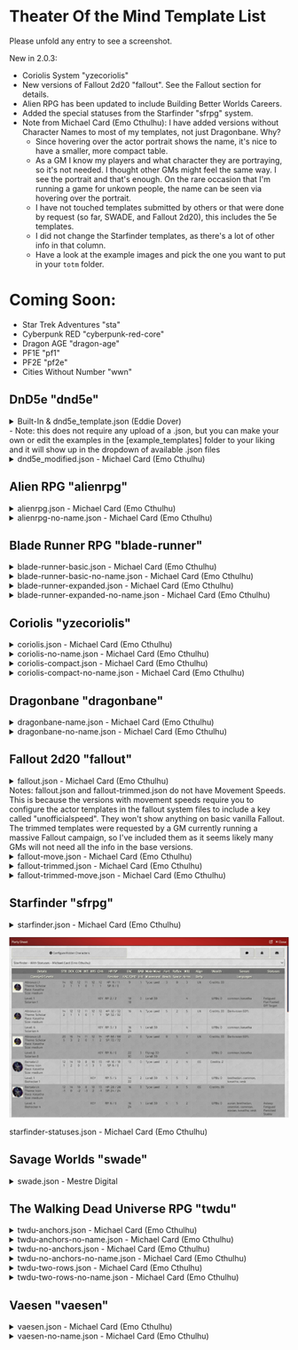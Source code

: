# Theater Of the Mind Template List

Please unfold any entry to see a screenshot.

New in 2.0.3:
  * Coriolis System "yzecoriolis"
  * New versions of Fallout 2d20 "fallout". See the Fallout section for details.
  * Alien RPG has been updated to include Building Better Worlds Careers.
  * Added the special statuses from the Starfinder "sfrpg" system.
  * Note from Michael Card (Emo Cthulhu): I have added versions without Character Names to most of my templates, not just Dragonbane. Why?
    - Since hovering over the actor portrait shows the name, it's nice to have a smaller, more compact table.
    -  As a GM I know my players and what character they are portraying, so it's not needed. I thought other GMs might feel the same way. I see the portrait and that's enough. On the rare occasion that I'm running a game for unkown people, the name can be seen via hovering over the portrait.
    -  I have not touched templates submitted by others or that were done by request (so far, SWADE, and Fallout 2d20), this includes the 5e templates.
    -  I did not change the Starfinder templates, as there's a lot of other info in that column.
    -  Have a look at the example images and pick the one you want to put in your `totm` folder.

# Coming Soon:
  - Star Trek Adventures "sta"
  - Cyberpunk RED "cyberpunk-red-core"
  - Dragon AGE "dragon-age"
  - PF1E "pf1"
  - PF2E "pf2e"
  - Cities Without Number "wwn"

## DnD5e "dnd5e"

<details>

  ![](./images/preview1.png)
  <summary>
  Built-In & dnd5e_template.json (Eddie Dover)
  <br/>
  - Note: this does not require any upload of a .json, but you can make your own or edit the examples in the [example_templates] folder to your liking and it will show up in the dropdown of available .json files
  </summary>
</details>

<details>

![](./example_templates/dnd5e/dnd5e_modified.jpg)

<summary>dnd5e_modified.json - Michael Card (Emo Cthulhu)</summary></details>

## Alien RPG "alienrpg"

<details>

![](./example_templates/alienrpg/alienrpg.jpg)

<summary>
alienrpg.json - Michael Card (Emo Cthulhu)</summary>
</details>

<details>

![](./example_templates/alienrpg/alienrpg-no-name.jpg)

<summary>
alienrpg-no-name.json - Michael Card (Emo Cthulhu)</summary>
</details>

## Blade Runner RPG "blade-runner"

<details>

![](./example_templates/blade-runner/blade-runner-basic.jpg)

<summary>blade-runner-basic.json - Michael Card (Emo Cthulhu)</summary></details>

<details>

![](./example_templates/blade-runner/blade-runner-basic-no-name.jpg)

<summary>blade-runner-basic-no-name.json - Michael Card (Emo Cthulhu)</summary></details>

<details>

![](./example_templates/blade-runner/blade-runner-expanded.jpg)

<summary>blade-runner-expanded.json - Michael Card (Emo Cthulhu)</summary></details>

<details>

![](./example_templates/blade-runner/blade-runner-expanded-no-name.jpg)

<summary>blade-runner-expanded-no-name.json - Michael Card (Emo Cthulhu)</summary></details>

## Coriolis "yzecoriolis"

<details>

![](./example_templates/coriolis/coriolis.jpg)

<summary>coriolis.json - Michael Card (Emo Cthulhu)</summary></details>

<details>

![](./example_templates/coriolis/coriolis-no-name.jpg)

<summary>coriolis-no-name.json - Michael Card (Emo Cthulhu)</summary></details>

<details>

![](./example_templates/coriolis/coriolis-compact.jpg)

<summary>coriolis-compact.json - Michael Card (Emo Cthulhu)</summary></details>

<details>

![](./example_templates/coriolis/coriolis-compact-no-name.jpg)

<summary>coriolis-compact-no-name.json - Michael Card (Emo Cthulhu)</summary></details>

## Dragonbane "dragonbane"

<details>

![](./example_templates/dragonbane/dragonbane-name.jpg)

<summary>dragonbane-name.json - Michael Card (Emo Cthulhu)</summary></details>

<details>

![](./example_templates/dragonbane/dragonbane-no-name.jpg)

<summary>dragonbane-no-name.json - Michael Card (Emo Cthulhu)</summary></details>

## Fallout 2d20 "fallout"

<details>

![](./example_templates/fallout/fallout.jpg)

<summary>fallout.json - Michael Card (Emo Cthulhu)</br>Notes: fallout.json and fallout-trimmed.json do not have Movement Speeds. This is because the versions with movement speeds require you to configure the actor templates in the fallout system files to include a key called "unofficialspeed". They won't show anything on basic vanilla Fallout. The trimmed templates were requested by a GM currently running a massive Fallout campaign, so I've included them as it seems likely many GMs will not need all the info in the base versions.</summary></details>

<details>

![](./example_templates/fallout/fallout-move.jpg)

<summary>fallout-move.json - Michael Card (Emo Cthulhu)</summary></details>

<details>

![](./example_templates/fallout/fallout-trimmed.jpg)

<summary>fallout-trimmed.json - Michael Card (Emo Cthulhu)</summary></details>

<details>

![](./example_templates/fallout/fallout-trimmed-move.jpg)

<summary>fallout-trimmed-move.json - Michael Card (Emo Cthulhu)</summary></details>

## Starfinder "sfrpg"

<details>

![](./example_templates/starfinder/starfinder.jpg)

<summary>starfinder.json - Michael Card (Emo Cthulhu)</summary></details>

![](./example_templates/starfinder/starfinder-statuses.jpg)

<summary>starfinder-statuses.json - Michael Card (Emo Cthulhu)</summary></details>

## Savage Worlds "swade"

<details>

![](./example_templates/swade/swade.jpg)

<summary>swade.json - Mestre Digital</summary></details>

## The Walking Dead Universe RPG "twdu"

<details>

![](./example_templates/thewalkingdead/twdu-anchors.jpg)

<summary>twdu-anchors.json - Michael Card (Emo Cthulhu)</summary></details>

<details>

![](./example_templates/thewalkingdead/twdu-anchors-no-name.jpg)

<summary>twdu-anchors-no-name.json - Michael Card (Emo Cthulhu)</summary></details>

<details>

![](./example_templates/thewalkingdead/twdu-no-anchors.jpg)

<summary>twdu-no-anchors.json - Michael Card (Emo Cthulhu)</summary></details>

<details>

![](./example_templates/thewalkingdead/twdu-no-anchors-no-name.jpg)

<summary>twdu-no-anchors-no-name.json - Michael Card (Emo Cthulhu)</summary></details>

<details>

![](./example_templates/thewalkingdead/twdu-two-rows.jpg)

<summary>twdu-two-rows.json - Michael Card (Emo Cthulhu)</summary></details>

<details>

![](./example_templates/thewalkingdead/twdu-two-rows-no-name.jpg)

<summary>twdu-two-rows-no-name.json - Michael Card (Emo Cthulhu)</summary></details>

## Vaesen "vaesen"

<details>

![](./example_templates/vaesen/vaesen.jpg)

<summary>vaesen.json - Michael Card (Emo Cthulhu)</summary></details>

<details>

![](./example_templates/vaesen/vaesen-no-name.jpg)

<summary>vaesen-no-name.json - Michael Card (Emo Cthulhu)</summary></details>
